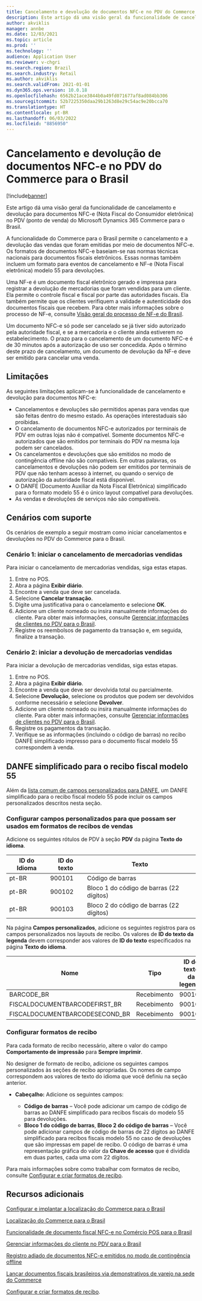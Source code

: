 ```yaml
---
title: Cancelamento e devolução de documentos NFC-e no PDV do Commerce para o Brasil
description: Este artigo dá uma visão geral da funcionalidade de cancelamento e devolução para documentos NFC-e no PDV (ponto de venda) do Microsoft Dynamics 365 Commerce para o Brasil.
author: akviklis
manager: annbe
ms.date: 12/03/2021
ms.topic: article
ms.prod: ''
ms.technology: ''
audience: Application User
ms.reviewer: v-chgri
ms.search.region: Brazil
ms.search.industry: Retail
ms.author: akviklis
ms.search.validFrom: 2021-01-01
ms.dyn365.ops.version: 10.0.18
ms.openlocfilehash: 6562b21ace3844b0a49fd071677af8ad084bb306
ms.sourcegitcommit: 52b7225350daa29b1263d8e29c54ac9e20bcca70
ms.translationtype: HT
ms.contentlocale: pt-BR
ms.lasthandoff: 06/03/2022
ms.locfileid: "8856950"
---
```

# <a name="cancellation-and-return-of-nfc-e-documents-in-commerce-pos-for-brazil"></a>Cancelamento e devolução de documentos NFC-e no PDV do Commerce para o Brasil

[!include[banner](../includes/banner.md)]

Este artigo dá uma visão geral da funcionalidade de cancelamento e devolução para documentos NFC-e (Nota Fiscal do Consumidor eletrônica) no PDV (ponto de venda) do Microsoft Dynamics 365 Commerce para o Brasil.

A funcionalidade do Commerce para o Brasil permite o cancelamento e a devolução das vendas que foram emitidas por meio de documentos NFC-e. Os formatos de documentos NFC-e baseiam-se nas normas técnicas nacionais para documentos fiscais eletrônicos. Essas normas também incluem um formato para eventos de cancelamento e NF-e (Nota Fiscal eletrônica) modelo 55 para devoluções.

Uma NF-e é um documento fiscal eletrônico gerado e impressa para registrar a devolução de mercadorias que foram vendidas para um cliente. Ela permite o controle fiscal e fiscal por parte das autoridades fiscais. Ela também permite que os clientes verifiquem a validade e autenticidade dos documentos fiscais que recebem. Para obter mais informações sobre o processo de NF-e, consulte [Visão geral do processo de NF-e do Brasil](../../finance/localizations/latam-bra-nf-e-process.md).

Um documento NFC-e só pode ser cancelado se já tiver sido autorizado pela autoridade fiscal, e se a mercadoria e o cliente ainda estiverem no estabelecimento. O prazo para o cancelamento de um documento NFC-e é de 30 minutos após a autorização de uso ser concedida. Após o término deste prazo de cancelamento, um documento de devolução da NF-e deve ser emitido para cancelar uma venda.

## <a name="limitations"></a>Limitações

As seguintes limitações aplicam-se à funcionalidade de cancelamento e devolução para documentos NFC-e:

- Cancelamentos e devoluções são permitidos apenas para vendas que são feitas dentro do mesmo estado. As operações interestaduais são proibidas.
- O cancelamento de documentos NFC-e autorizados por terminais de PDV em outras lojas não é compatível. Somente documentos NFC-e autorizados que são emitidos por terminais do PDV na mesma loja podem ser cancelados.
- Os cancelamentos e devoluções que são emitidos no modo de contingência offline não são compatíveis. Em outras palavras, os cancelamentos e devoluções não podem ser emitidos por terminais de PDV que não tenham acesso à internet, ou quando o serviço de autorização da autoridade fiscal está disponível.
- O DANFE (Documento Auxiliar da Nota Fiscal Eletrônica) simplificado para o formato modelo 55 é o único layout compatível para devoluções.
- As vendas e devoluções de serviços não são compatíveis.

## <a name="supported-scenarios"></a>Cenários com suporte

Os cenários de exemplo a seguir mostram como iniciar cancelamentos e devoluções no PDV do Commerce para o Brasil.

### <a name="scenario-1-initiate-a-cancellation-of-sold-goods"></a>Cenário 1: iniciar o cancelamento de mercadorias vendidas

Para iniciar o cancelamento de mercadorias vendidas, siga estas etapas.

1. Entre no POS.
1. Abra a página **Exibir diário**.
1. Encontre a venda que deve ser cancelada.
1. Selecione **Cancelar transação**.
1. Digite uma justificativa para o cancelamento e selecione **OK**.
1. Adicione um cliente nomeado ou insira manualmente informações do cliente. Para obter mais informações, consulte [Gerenciar informações de clientes no PDV para o Brasil](latam-bra-customer-information.md).
1. Registre os reembolsos de pagamento da transação e, em seguida, finalize a transação.

### <a name="scenario-2-initiate-a-return-of-sold-goods"></a>Cenário 2: iniciar a devolução de mercadorias vendidas

Para iniciar a devolução de mercadorias vendidas, siga estas etapas.

1. Entre no POS.
1. Abra a página **Exibir diário**.
1. Encontre a venda que deve ser devolvida total ou parcialmente.
1. Selecione **Devolução**, selecione os produtos que podem ser devolvidos conforme necessário e selecione **Devolver**.
1. Adicione um cliente nomeado ou insira manualmente informações do cliente. Para obter mais informações, consulte [Gerenciar informações de clientes no PDV para o Brasil](latam-bra-customer-information.md).
1. Registre os pagamentos da transação.
1. Verifique se as informações (incluindo o código de barras) no recibo DANFE simplificado impresso para o documento fiscal modelo 55 correspondem à venda.

## <a name="simplified-danfe-for-model-55-fiscal-receipt"></a>DANFE simplificado para o recibo fiscal modelo 55

Além da [lista comum de campos personalizados para DANFE](latam-bra-nfce.md#custom-fields-for-danfe-fiscal-receipts), um DANFE simplificado para o recibo fiscal modelo 55 pode incluir os campos personalizados descritos nesta seção.

### <a name="configure-custom-fields-so-that-they-can-be-used-in-receipt-formats-for-sales-receipts"></a>Configurar campos personalizados para que possam ser usados em formatos de recibos de vendas

Adicione os seguintes rótulos de PDV à seção **PDV** da página **Texto do idioma**.

| ID do Idioma | ID do texto | Texto                                      |
|-------------|---------|-------------------------------------------|
| pt-BR       | 900101  | Código de barras                                   |
| pt-BR       | 900102  | Bloco 1 do código de barras (22 dígitos)               | 
| pt-BR       | 900103  | Bloco 2 do código de barras (22 dígitos)               | 

Na página **Campos personalizados**, adicione os seguintes registros para os campos personalizados nos layouts de recibo. Os valores de **ID do texto da legenda** devem corresponder aos valores de **ID do texto** especificados na página **Texto do idioma**.

| Nome                            | Tipo    | ID do texto da legenda |
|---------------------------------|---------|-----------------|
| BARCODE\_BR                     | Recebimento | 900101          |
| FISCALDOCUMENTBARCODEFIRST\_BR  | Recebimento | 900102          |
| FISCALDOCUMENTBARCODESECOND\_BR | Recebimento | 900103          |

### <a name="configure-receipt-formats"></a>Configurar formatos de recibo

Para cada formato de recibo necessário, altere o valor do campo **Comportamento de impressão** para **Sempre imprimir**.

No designer de formato de recibo, adicione os seguintes campos personalizados às seções de recibo apropriadas. Os nomes de campo correspondem aos valores de texto do idioma que você definiu na seção anterior.

- **Cabeçalho:** Adicione os seguintes campos:

    - **Código de barras** – Você pode adicionar um campo de código de barras ao DANFE simplificado para recibos fiscais do modelo 55 para devoluções.
    - **Bloco 1 do código de barras**, **Bloco 2 do código de barras** – Você pode adicionar campos de código de barras de 22 dígitos ao DANFE simplificado para recibos fiscais modelo 55 no caso de devoluções que são impressas em papel de recibo. O código de barras é uma representação gráfica do valor da **Chave de acesso** que é dividida em duas partes, cada uma com 22 dígitos.

Para mais informações sobre como trabalhar com formatos de recibo, consulte [Configurar e criar formatos de recibo](../receipt-templates-printing.md).

## <a name="additional-resources"></a>Recursos adicionais

[Configurar e implantar a localização do Commerce para o Brasil](latam-bra-deployment.md)

[Localização do Commerce para o Brasil](latam-bra-commerce-localization.md)

[Funcionalidade de documento fiscal NFC-e no Comércio POS para o Brasil](latam-bra-nfce.md)

[Gerenciar informações do cliente no PDV para o Brasil](latam-bra-customer-information.md)

[Registro adiado de documentos NFC-e emitidos no modo de contingência offline](latam-bra-nfce-contingency-mode.md)

[Lançar documentos fiscais brasileiros via demonstrativos de varejo na sede do Commerce](latam-bra-retail-statements.md)

[Configurar e criar formatos de recibo](../receipt-templates-printing.md).
